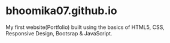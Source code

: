# bhoomika07.github.io
My first website(Portfolio)  built using the basics of HTML5, CSS, Responsive Design, Bootsrap &amp; JavaScript. 
